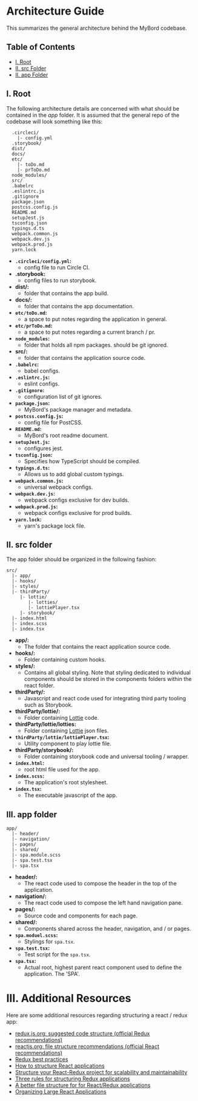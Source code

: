 # Architecture Guide

This summarizes the general architecture behind the MyBord codebase.

## Table of Contents

* [I. Root](#i-root)   
* [II. src Folder](#ii-src-folder)
* [II. app Folder](#iii-app-folder)

## I. Root

The following architecture details are concerned with what should be contained in the *app* folder.
It is assumed that the general repo of the codebase will look something like this:
```
  .circleci/
    |- config.yml
  .storybook/  
  dist/
  docs/
  etc/
    |- toDo.md
    |- prToDo.md
  node_modules/
  src/
  .babelrc
  .eslintrc.js
  .gitignore
  package.json
  postcss.config.js
  README.md
  setupJest.js
  tsconfig.json
  typings.d.ts
  webpack.common.js
  webpack.dev.js
  webpack.prod.js
  yarn.lock
```

* **`.circleci/config.yml`:**
  * config file to run Circle CI.
* **.storybook:**
  * config files to run storybook.
* **dist/:**
  * folder that contains the app build.
* **docs/:**
  * folder that contains the app documentation.
* **`etc/toDo.md`:**
  * a space to put notes regarding the application in general.
* **`etc/prToDo.md`:**
  * a space to put notes regarding a current branch / pr.
* **`node_modules`:**
  * folder that holds all npm packages. should be git ignored.
* **src/:**
  * folder that contains the application source code.
* **`.babelrc`:**
  * babel configs.
* **`.eslintrc.js`:**
  * eslint configs.
* **`.gitignore`:**
  * configuration list of git ignores.
* **`package.json`:**
  * MyBord's package manager and metadata.
* **`postcss.config.js`:**
  * config file for PostCSS.
* **`README.md`:**
  * MyBord's root readme document.
* **`setupJest.js`:**
  * configures jest.
* **`tsconfig.json`:**
  * Specifies how TypeScript should be compiled.
* **`typings.d.ts`:**
  * Allows us to add global custom typings.
* **`webpack.common.js`:**
  * universal webpack configs.
* **`webpack.dev.js`:**
  * webpack configs exclusive for dev builds.
* **`webpack.prod.js`:**
  * webpack configs exclusive for prod builds.
* **`yarn.lock`:**
  * yarn's package lock file.

## II. src folder
The app folder should be organized in the following fashion:

```
src/
  |- app/ 
  |- hooks/ 
  |- styles/ 
  |- thirdParty/ 
     |- lottie/ 
        |- lotties/ 
        |- lottiePlayer.tsx 
     |- storybook/ 
  |- index.html
  |- index.scss
  |- index.tsx
```

* **app/:**
  * The folder that contains the react application source code.
* **hooks/:**
  * Folder containing custom hooks.
* **styles/:**
  * Contains all global styling. Note that styling dedicated to individual components should be
   stored in the components folders within the react folder.
* **thirdParty/:**
  * Javascript and react code used for integrating third party tooling such as Storybook.
* **thirdParty/lottie/:**
  * Folder containing [Lottie](https://airbnb.io/lottie/#/) code.
* **thirdParty/lottie/lotties:**
  * Folder containing [Lottie](https://airbnb.io/lottie/#/) json files.
* **`thirdParty/lottie/lottiePlayer.tsx`:**
  * Utility component to play lottie file.
* **thirdParty/storybook/:**
  * Folder containing storybook code and universal tooling / wrapper.
* **`index.html`:**
  * root html file used for the app.
* **`index.scss`:**
  * The application's root stylesheet.
* **`index.tsx`:**
  * The executable javascript of the app.

## III. app folder

```
app/
  |- header/ 
  |- navigation/ 
  |- pages/ 
  |- shared/ 
  |- spa.module.scss
  |- spa.test.tsx
  |- spa.tsx
```

* **header/:**
  * The react code used to compose the header in the top of the application.
* **navigation/:**
  * The react code used to compose the left hand navigation pane.
* **pages/:**
  * Source code and components for each page.
* **shared/:**
  * Components shared across the header, navigation, and / or pages.
* **`spa.moduel.scss`:**
  * Stylings for `spa.tsx`.
* **`spa.test.tsx`:**
  * Test script for the `spa.tsx`.
* **`spa.tsx`:**
  * Actual root, highest parent react component used to define the application. The 'SPA'.

# III. Additional Resources

Here are some additional resources regarding structuring a react / redux app:

* [redux.js.org: suggested code structure (official Redux recommendations)](https://redux.js.org/faq/code-structure)
* [reactjs.org: file structure recommendations (official React recommendations)](https://reactjs.org/docs/faq-structure.html)
* [Redux best practices](https://medium.com/lexical-labs-engineering/redux-best-practices-64d59775802e)
* [How to structure React applications](https://www.smashingmagazine.com/2016/09/how-to-scale-react-applications/)
* [Structure your React-Redux project for scalability and maintainability](https://levelup.gitconnected.com/structure-your-react-redux-project-for-scalability-and-maintainability-618ad82e32b7) 
* [Three rules for structuring Redux applications](https://jaysoo.ca/2016/02/28/organizing-redux-application/)
* [A better file structure for for React/Redux applications](https://marmelab.com/blog/2015/12/17/react-directory-structure.html)
* [Organizing Large React Applications](http://engineering.kapost.com/2016/01/organizing-large-react-applications/)
